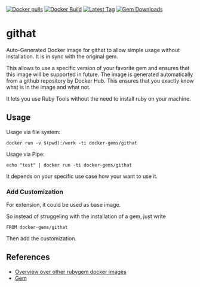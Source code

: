 [![Docker pulls](https://img.shields.io/docker/pulls/rubygem/githat.svg)](https://hub.docker.com/r/rubygem/githat/)
[![Docker Build](https://img.shields.io/docker/automated/rubygem/githat.svg)](https://hub.docker.com/r/rubygem/githat/)
[![Latest Tag](https://img.shields.io/github/tag/docker-rubygem/githat.svg)](https://hub.docker.com/r/rubygem/githat/)
[![Gem Downloads](https://img.shields.io/gem/dt/githat.svg)](https://rubygems.org/gems/githat/)
# githat

Auto-Generated Docker image for githat to allow simple usage without installation.
It is in sync with the original gem.

This allows to use a specific version of your favorite gem and ensures that this image will be supported in future.
The image is generated automatically from a github repository by Docker Hub.
This ensures that you exactly know what is in the image and what not.

It lets you use Ruby Tools without the need to install ruby on your machine.

## Usage

Usage via file system:

`docker run -v $(pwd):/work -ti docker-gems/githat`

Usage via Pipe:

`echo "test" | docker run -ti docker-gems/githat`

It depends on your specific use case how your want to use it.

### Add Customization

For extension, it could be used as base image.

So instead of struggeling with the installation of a gem, just write

`FROM docker-gems/githat`

Then add the customization.

## References

 - [Overview over other rubygem docker images](https://github.com/thinkbot/docker-rubygem)
 - [Gem](https://rubygems.org/gems/githat/)
